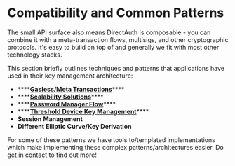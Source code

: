 # Compatibility and Common Patterns

The small API surface also means DirectAuth is composable - you can combine it with a meta-transaction flows, multisigs, and other cryptographic protocols. It's easy to build on top of and generally we fit with most other technology stacks.

This section briefly outlines techniques and patterns that applications have used in their key management architecture:

* \*\*\*\*[**Gasless/Meta Transactions**](gasless-meta-transactions.md)\*\*\*\*
* \*\*\*\*[**Scalability Solutions**](scalability-layer2-solutions.md)\*\*\*\*
* \*\*\*\*[**Password Manager Flow**](password-manager-flow.md)\*\*\*\*
* \*\*\*\*[**Threshold Device Key Management**](untitled.md)\*\*\*\*
* **Session Management**
* **Different Elliptic Curve/Key Derivation**

For some of these patterns we have tools to/templated implementations which make implementing these complex patterns/architectures easier. Do get in contact to find out more! 

